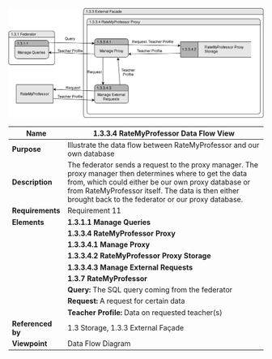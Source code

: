 ![RateMyProfessor Data Flow](TeamOneFiles/RMP_query_request.drawio.svg)

| **Name**          | **1.3.3.4 RateMyProfessor Data Flow View**                                                                                                                                                                                                                                    |
|-------------------|-------------------------------------------------------------------------------------------------------------------------------------------------------------------------------------------------------------------------------------------------------------------------------|
| **Purpose**       | Illustrate the data flow between RateMyProfessor and our own database                                                                                                                                                                                                         |
| **Description**   | The federator sends a request to the proxy manager.  The proxy manager then determines where to get the data from, which could either be our own proxy database or from RateMyProfessor itself.  The data is then either brought back to the federator or our proxy database. |
| **Requirements**  | Requirement 11                                                                                                                                                                                                                                                                |
| **Elements**      | **1.3.1.1 Manage Queries**                                                                                                                                                                                                                                                    |
|                   | **1.3.3.4 RateMyProfessor Proxy**                                                                                                                                                                                                                                             |
|                   | **1.3.3.4.1 Manage Proxy**                                                                                                                                                                                                                                                    |
|                   | **1.3.3.4.2 RateMyProfessor Proxy Storage**                                                                                                                                                                                                                                   |
|                   | **1.3.3.4.3 Manage External Requests**                                                                                                                                                                                                                                        |
|                   | **1.3.7 RateMyProfessor**                                                                                                                                                                                                                                                     |
|                   | **Query:** The SQL query coming from the federator                                                                                                                                                                                                                            |
|                   | **Request:** A request for certain data                                                                                                                                                                                                                                       |
|                   | **Teacher Profile:** Data on requested teacher(s)                                                                                                                                                                                                                             |
| **Referenced by** | 1.3 Storage, 1.3.3 External Façade                                                                                                                                                                                                                                            |
| **Viewpoint**     | Data Flow Diagram                                                                                                                                                                                                                                                             |
